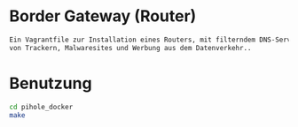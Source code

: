 # Border Gateway (Router)

```bash
Ein Vagrantfile zur Installation eines Routers, mit filterndem DNS-Server zum verhindern 
von Trackern, Malwaresites und Werbung aus dem Datenverkehr..
```

# Benutzung

```bash
cd pihole_docker
make
```

